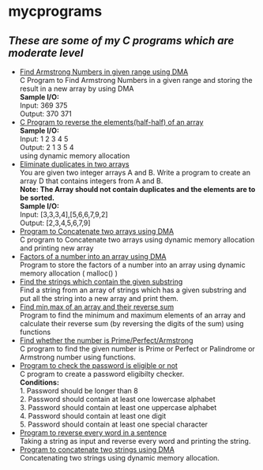 # mycprograms
<h2><i>These are some of my C programs which are moderate level</i></h2>
	
* [Find Armstrong Numbers in given range using DMA](https://github.com/darsigangothri06/mycprograms/blob/main/armstrange.c "Just a sec! You got it")<br>
	C Program to Find Armstrong Numbers in a given range and storing the result in a new array by using DMA <br>
			<b>Sample I/O: <br></b>
				Input:  369  375 <br>
				Output: 370 371 <br>
* [C Program to reverse the elements(half-half) of an array](https://github.com/darsigangothri06/mycprograms/blob/main/arrayrever.c "You can try, it's super cool")<br>
<b>Sample I/O:</b> <br>
				Input: 1 2 3 4 5 <br>
				Output:  2 1 3 5 4<br>
				using dynamic memory allocation
* [Eliminate duplicates in two arrays](https://github.com/darsigangothri06/mycprograms/blob/main/arraysortdup_new.c "Read the Condition Carefully")<br>
You are given two integer arrays A and B. Write a program to create an array D that contains integers from A and B. <br>
		**Note: The Array should not contain duplicates and the elements are to be sorted.** <br>
		<b>Sample I/O:</b> <br>
		Input:  [3,3,3,4],[5,6,6,7,9,2]<br>
		Output: [2,3,4,5,6,7,9]<br>
* [Program to Concatenate two arrays using DMA](https://github.com/darsigangothri06/mycprograms/blob/main/arrconcatenate.c "Concatenate the arrays!!") <br>
C program to Concatenate two arrays using dynamic memory allocation and printing new array <br>
* [Factors of a number into an array using DMA](https://github.com/darsigangothri06/mycprograms/blob/main/factorsofnum.c "Into a NEW array!!") <br>
Program to store the factors of a number into an array using dynamic memory allocation ( malloc() )
* [Find the strings which contain the given substring](https://github.com/darsigangothri06/mycprograms/blob/main/findsubstring.c "Substrings into new array!!") <br>
Find a string from an array of strings which has a given substring and put all the string into a new array and print them.<br>
* [Find min,max of an array and their reverse sum](https://github.com/darsigangothri06/mycprograms/blob/main/minmaxarray.c "I want reversed sum, not original sum!!") <br>
Program to find the minimum and maximum elements of an array and calculate their reverse sum (by reversing the digits of the sum) using functions 
* [Find whether the number is Prime/Perfect/Armstrong](https://github.com/darsigangothri06/mycprograms/blob/main/number.c "Just a basic program") <br>
C program to find the given number is Prime or Perfect or Palindrome or Armstrong number using functions.
* [Program to check the password is eligible or not](https://github.com/darsigangothri06/mycprograms/blob/main/password.c "Try this!!!")<br>
C program to create a password eligibilty checker. <br>
			**Conditions:**<br>
				1. Password should be longer than 8 <br>
				2. Password should contain at least one lowercase alphabet <br>
				3. Password should contain at least one uppercase alphabet <br>
				4. Password should contain at least one digit <br>
				5. Password should contain at least one special character <br>
* [Program to reverse every word in a sentence](https://github.com/darsigangothri06/mycprograms/blob/main/reversewords.c "Reverse the string!!")<br>
Taking a string as input and reverse every word and printing the string.
* [Program to concatenate two strings using DMA](https://github.com/darsigangothri06/mycprograms/blob/main/strconcatenate.c "String Concatenation")<br>
Concatenating two strings using dynamic memory allocation.

